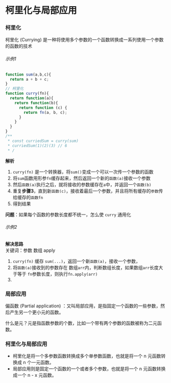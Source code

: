 <TitleList></TitleList>

# 柯里化与局部应用

### 柯里化
柯里化 (Currying) 是一种将使用多个参数的一个函数转换成一系列使用一个参数的函数的技术
###### 示例1
```js
function sum(a,b,c){
  return a + b + c;
}
// 柯里化
function curry(fn){
  return function(a){
    return function(b){
      return function (c) {
        return fn(a, b, c);
      }
    }
  }
}
/**
 * const curriedSum = curry(sum)
 * curriedSum(1)(2)(3) // 6
 * /
```
**解析**  
1. `curry(fn)` 是一个转换器，将`sum()`变成一个可以一次传一个参数的函数
2.  将`sum`函数用形参`fn`缓存起来，然后返回一个新的`函数(a)`接收一个参数
3. 然后`函数(a)`执行之后，就将接收的参数缓存在`a`中，并返回一个`函数(b)`
4. 重复**步骤3**，直到新`函数(c)`，接收着最后一个参数，并且将所有缓存的`参数`传给缓存的`函数fn`
5. 得到结果

**问题**：如果每个函数的参数长度都不统一，怎么使 `curry` 通用化
###### 示例2
**解决思路**  
关键词：参数 数组 apply
1. `curry(fn)` 缓存 `sum(...)`，返回一个新`函数(a)`，接收一个参数，
2. 将`函数(a)`接收到的参数存在 数组`arr`内，判断数组长度，如果数组`arr`长度大于等于 `fn`参数长度，则执行`fn.apply(arr)`
3. 


### 局部应用
偏函数 (Partial application) ：又叫局部应用，是指固定一个函数的一些参数，然后产生另一个更小元的函数。  

什么是元？元是指函数参数的个数，比如一个带有两个参数的函数被称为二元函数。  

### 柯里化与局部应用
- 柯里化是将一个多参数函数转换成多个单参数函数，也就是将一个 n 元函数转换成 n 个一元函数。
- 局部应用则是固定一个函数的一个或者多个参数，也就是将一个 n 元函数转换成一个 n - x 元函数。